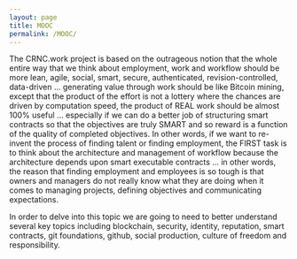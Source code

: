 ```yaml
---
layout: page
title: MOOC
permalink: /MOOC/
---
```


The CRNC.work project is based on the outrageous notion that the whole entire way that we think about employment, work and workflow should be more lean, agile, social, smart, secure, authenticated, revision-controlled, data-driven ... generating value through work should be like Bitcoin mining, except that the product of the effort is not a lottery where the chances are driven by computation speed, the product of REAL work should be almost 100% useful ... especially if we can do a better job of structuring smart contracts so that the objectives are truly SMART and so reward is a function of the quality of completed objectives.  In other words, if we want to re-invent the process of finding talent or finding employment, the FIRST task is to think about the architecture and management of workflow because the architecture depends upon smart executable contracts ... in other words, the reason that finding employment and employees is so tough is that owners and managers do not really know what they are doing when it comes to managing projects, defining objectives and communicating expectations.

In order to delve into this topic we are going to need to better understand several key topics including blockchain, security, identity, reputation, smart contracts, git foundations, github, social production, culture of freedom and responsibility.
